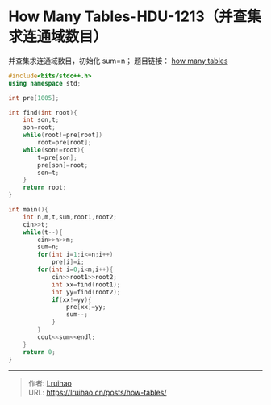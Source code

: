 # How Many Tables-HDU-1213（并查集求连通域数目）


并查集求连通域数目，初始化 sum=n；
题目链接： [how many tables](http://acm.hdu.edu.cn/showproblem.php?pid=1213)

<!--more-->

```cpp
#include<bits/stdc++.h>
using namespace std;

int pre[1005];

int find(int root){
    int son,t;
    son=root;
    while(root!=pre[root])
        root=pre[root];
    while(son!=root){
        t=pre[son];
        pre[son]=root;
        son=t;
    }
    return root;
}

int main(){
    int n,m,t,sum,root1,root2;
    cin>>t;
    while(t--){
        cin>>n>>m;
        sum=n;
        for(int i=1;i<=n;i++)
            pre[i]=i;
        for(int i=0;i<m;i++){
            cin>>root1>>root2;
            int xx=find(root1);
            int yy=find(root2);
            if(xx!=yy){
                pre[xx]=yy;
                sum--;
            }
        }
        cout<<sum<<endl;
    }
    return 0;
}

```


---

> 作者: [Lruihao](https://github.com/Lruihao)  
> URL: https://lruihao.cn/posts/how-tables/  

